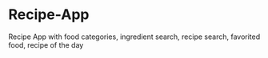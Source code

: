 # Recipe-App
 Recipe App with food categories, ingredient search, recipe search, favorited food, recipe of the day
